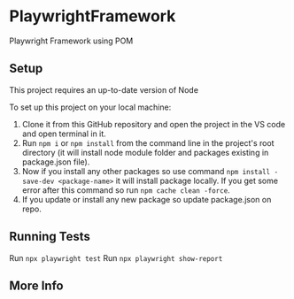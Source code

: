 # PlaywrightFramework
Playwright Framework using POM

## Setup
This project requires an up-to-date version of Node

To set up this project on your local machine:
1. Clone it from this GitHub repository and open the project in the VS code and open terminal in it.
2. Run `npm i` or `npm install` from the command line in the project's root directory (it will install node module folder and packages existing in package.json file).
3. Now if you install any other packages so use command `npm install -save-dev <package-name>` it will install package locally. If you get some error after this command so run `npm cache clean -force`.
4. If you update or install any new package so update package.json on repo.

## Running Tests

Run `npx playwright test`
Run `npx playwright show-report`

## More Info